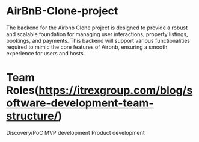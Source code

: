 # AirBnB-Clone-project
The backend for the Airbnb Clone project is designed to provide a robust and scalable foundation for managing user interactions, property listings, bookings, and payments. This backend will support various functionalities required to mimic the core features of Airbnb, ensuring a smooth experience for users and hosts.
# Team Roles(https://itrexgroup.com/blog/software-development-team-structure/)
Discovery/PoC
MVP development
Product development
